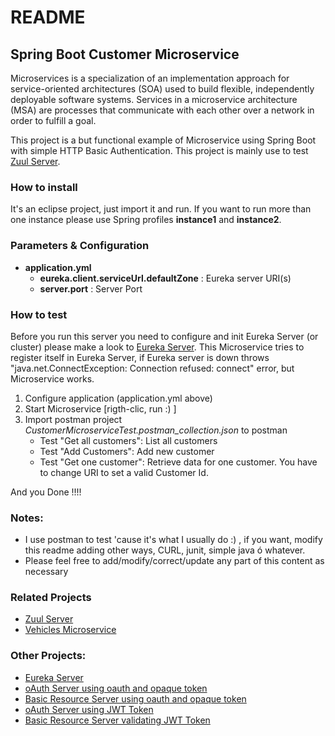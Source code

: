 # README

## Spring Boot Customer Microservice

Microservices is a specialization of an implementation approach for service-oriented architectures (SOA) used to build flexible, independently deployable software systems. Services in a microservice architecture (MSA) are processes that communicate with each other over a network in order to fulfill a goal.

This project is a but functional example of Microservice using Spring Boot with simple HTTP Basic Authentication. This project is mainly use to test [Zuul Server](https://github.com/mariocuellar1/zuul-server).

### How to install
It's an eclipse project, just import it and run. If you want to run more than one instance please use Spring profiles **instance1** and **instance2**.

### Parameters & Configuration
* **application.yml**
  * **eureka.client.serviceUrl.defaultZone** : Eureka server URI(s)
  * **server.port** : Server Port

### How to test

Before you run this server you need to configure and init Eureka Server (or cluster) please make a look to [Eureka Server](https://github.com/mariocuellar1/eureka-server). 
This Microservice tries to register itself in Eureka Server, if Eureka server is down throws "java.net.ConnectException: Connection refused: connect" error, but Microservice works.

1. Configure application (application.yml above)
2. Start Microservice [rigth-clic, run  :) ]
3. Import postman project *CustomerMicroserviceTest.postman_collection.json* to postman
   * Test "Get all customers": List all customers
   * Test "Add Customers": Add new customer
   * Test "Get one customer": Retrieve data for one customer. You have to change URI to set a valid Customer Id.
   
   
And you Done !!!!  

### Notes:
- I use postman to test 'cause it's what I usually do :) , if you want, modify this readme adding other ways, CURL, junit, simple java ó whatever.
- Please feel free to add/modify/correct/update any part of this content as necessary

### Related Projects
- [Zuul Server](https://github.com/mariocuellar1/zuul-server)
- [Vehicles Microservice](https://github.com/mariocuellar1/vehicles-simple-microservice)

### Other Projects:
- [Eureka Server](https://github.com/mariocuellar1/eureka-server)
- [oAuth Server using oauth and opaque token](https://github.com/mariocuellar1/oauth-server-opaque)
- [Basic Resource Server using oauth and opaque token](https://github.com/mariocuellar1/basic-resource-server-opaque)
- [oAuth Server using JWT Token](https://github.com/mariocuellar1/oauth-server-jwt)
- [Basic Resource Server validating JWT Token](https://github.com/mariocuellar1/basic-resource-server-jwt)
